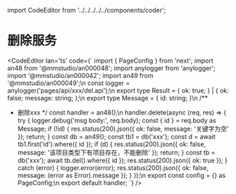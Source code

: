 import CodeEditor from '../../../../../components/coder';

# 删除服务

<CodeEditor lan='ts' code={`
import { PageConfig } from 'next';
import an48 from '@mmstudio/an000048';
import anylogger from 'anylogger';
import '@mmstudio/an000042';
import an49 from '@mmstudio/an000049';\n
const logger = anylogger('pages/api/xxx/del.api');\n
export type Result = {
	ok: true;
} | {
	ok: false;
	message: string;
};\n
export type Message = {
	id: string;
}\n
/**
 * 删除xxx
 */
const handler = an48<Result>();\n
handler.delete(async (req, res) => {
	try {
		logger.debug('msg body:', req.body);
		const { id } = req.body as Message;
		if (!id) {
			res.status(200).json({
				ok: false,
				message: '关键字为空'
			});
			return;
		}
		const db = an49();
		const tb1 = db<ITbxxx>('xxx');
		const d = await tb1.first('id').where({
			id
		});
		if (d) {
			res.status(200).json({
				ok: false,
				message: '该项目类型下有项目存在，不能删除'
			});
			return;
		}
		const tb = db<ITbxxx>('xxx');
		await tb.del().where({
			id
		});
		res.status(200).json({ ok: true });
	} catch (error) {
		logger.error(error);
		res.status(200).json({ ok: false, message: (error as Error).message });
	}
});\n
export const config = {} as PageConfig;\n
export default handler;
`} />
